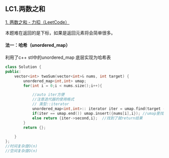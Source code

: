 ## LC1.两数之和

[1. 两数之和 - 力扣（LeetCode）](https://leetcode.cn/problems/two-sum/)

本题难在返回的是下标，如果是返回元素将会简单很多。

#### 法一：哈希（unordered_map）

利用了c++ stl中的unordered_map 底层实现为哈希表



```c++
class Solution {
public:
    vector<int> twoSum(vector<int>& nums, int target) {
        unordered_map<int,int> umap;
        for(int i = 0;i < nums.size();i++){

            //auto iter方便
            //注意迭代器的使用格式
            // 类型::iterator 
            unordered_map<int,int>:: iterator iter = umap.find(target - nums[i]);
            if(iter == umap.end()) umap.insert({nums[i],i}); //umap里找不到 就插入
            else return {iter->second,i};  //找到了就return结果
        }
        return {};
        
    }
};
//时间复杂度O(n)
//空间复杂度O(n)
```

